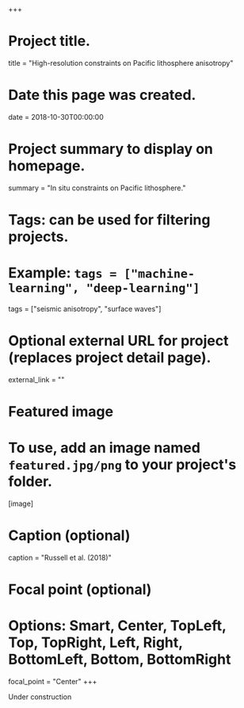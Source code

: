 +++
# Project title.
title = "High-resolution constraints on Pacific lithosphere anisotropy"

# Date this page was created.
date = 2018-10-30T00:00:00

# Project summary to display on homepage.
summary = "In situ constraints on Pacific lithosphere."

# Tags: can be used for filtering projects.
# Example: `tags = ["machine-learning", "deep-learning"]`
tags = ["seismic anisotropy", "surface waves"]

# Optional external URL for project (replaces project detail page).
external_link = ""

# Featured image
# To use, add an image named `featured.jpg/png` to your project's folder. 
[image]
  # Caption (optional)
  caption = "Russell et al. (2018)"
  
  # Focal point (optional)
  # Options: Smart, Center, TopLeft, Top, TopRight, Left, Right, BottomLeft, Bottom, BottomRight
  focal_point = "Center"
+++

Under construction

